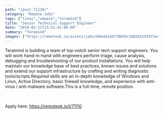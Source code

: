 ```yaml
---
path: "/post-71110/"
category: "Remote Jobs"
tags: ["linux","vmware","teramind"]
title: "Senior Technical Support Engineer"
date: "2019-02-11T13:51:42-08:00"
summary: "Teramind"
images: ["https://remoteok.io/assets/jobs/69e441d4778659c168285192971ee671.png"]
---
```


Teramind is building a team of top-notch senior tech support engineers. You will work hand-in-hand with engineers perform triage, cause analysis, debugging and troubleshooting of our product installations. You will help maintain our knowledge base of best practices, known issues and solutions and extend our support infrastructure by crafting and writing diagnostic tools/scripts.Required skills are an in-depth knowledge of Windows and Linux, Active Directory, basic firewall knowledge, and experience with anti-virus / anti-malware software.This is a full-time, remote position.

<br/>
<br/>
Apply here: <A HREF="https://remoteok.io/l/71110">https://remoteok.io/l/71110</A>
